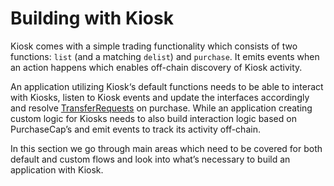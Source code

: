 # Building with Kiosk
Kiosk comes with a simple trading functionality which consists of two functions: `list` (and a matching `delist`) and `purchase`. It emits events when an action happens which enables off-chain discovery of Kiosk activity. 

An application utilizing Kiosk‘s default functions needs to be able to interact with Kiosks, listen to Kiosk events and update the interfaces accordingly and resolve [TransferRequests](../transfer-policy) on purchase. While an application creating custom logic for Kiosks needs to also build interaction logic based on PurchaseCap’s and emit events to track its activity off-chain.

In this section we go through main areas which need to be covered for both default and custom flows and look into what’s necessary to build an application with Kiosk.
